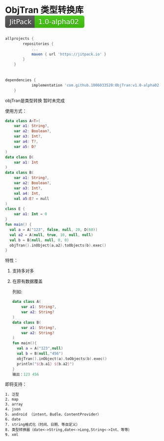 # ObjTran 类型转换库[![](.README.assets/ObjTran.svg)](https://jitpack.io/#1006033520/ObjTran)

```groovy
allprojects {
		repositories {
			...
			maven { url 'https://jitpack.io' }
		}
	}


dependencies {
	        implementation 'com.github.1006033520:ObjTran:v1.0-alpha02'
	}
```



objTran是类型转换   暂时未完成

使用方式：

```kotlin
data class A<T>(
    var a1: String?,
    var a2: Boolean?,
    var a3: Int?,
    var a4: T?,
    var a5: D?
)
data class D(
    var a1: Int
)
data class B(
    var a1: String?,
    var a2: Boolean?,
    var a3: Int?,
    val a4: Int,
  	val a5:E? = null
)
class E {
    var a1: Int = 0
}
fun main() {
  val a = A("123", false, null, 20, D(60))
  val a2 = A(null, true, 10, null, null)
  val b = B(null, null, 0, 0)
  objTran().inObject(a,a2).toObjects(b).exec()
}
```

特性：

 1. 支持多对多

 2. 在原有数据覆盖

    列如:

    ```kotlin
    data class A(
        var a1: String?,
        var a2: String?
    )
    data class B(
        var a1: String?,
        var a2: String?
    )
    fun main(){
      val a = A("123",null)
      val b = B(null,"456")
      objTran().inObject(a).toObjects(b).exec()
      println("${b.a1} ${b.a2}")
    }
    输出：123 456
    ```

即将支持：

 	1. 泛型
 	2. map
 	3. array
 	4. json
 	5. android （intent、Budle、ContentProvider）
 	6. date
 	7. string格式化（时间、日期、等自定义）
 	8. 类型转换器（date<->String,date<->Long,String<->Int、等等）
 	9. xml

